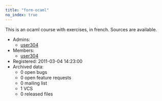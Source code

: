```yaml
---
title: "form-ocaml"
no_index: true
---
```


This is an ocaml course with exercises, in french. Sources are available.


* Admins:
  * [user304](/users/user304)
* Members:
  * [user304](/users/user304)
* Registered: 2011-03-04 14:23:00
* Archived data:
  * 0 open bugs
  * 0 open feature requests
  * 0 mailing list
  * 1 VCS
  * 0 released files

